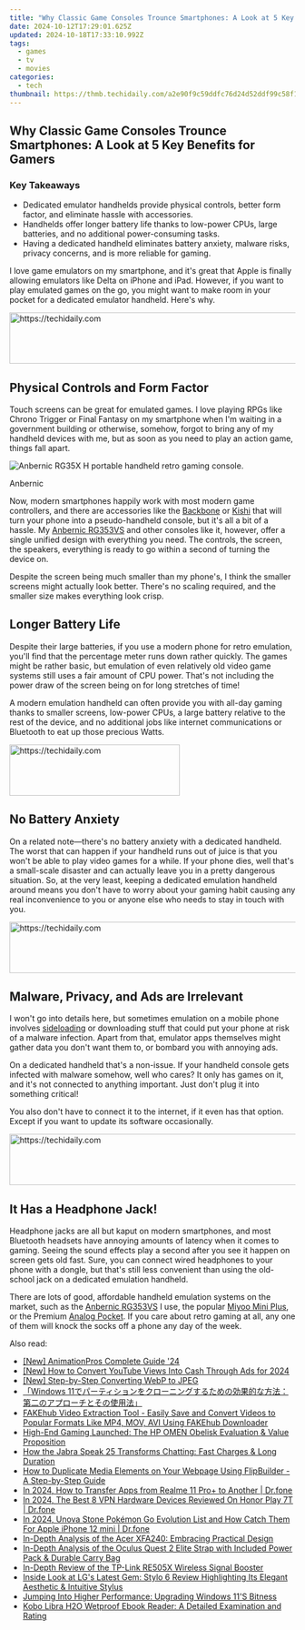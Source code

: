 ```yaml
---
title: "Why Classic Game Consoles Trounce Smartphones: A Look at 5 Key Benefits for Gamers"
date: 2024-10-12T17:29:01.625Z
updated: 2024-10-18T17:33:10.992Z
tags:
  - games
  - tv
  - movies
categories:
  - tech
thumbnail: https://thmb.techidaily.com/a2e90f9c59ddfc76d24d52ddf99c58f1453c310ceab2f51cc25530b47d90892e.jpg
---
```


## Why Classic Game Consoles Trounce Smartphones: A Look at 5 Key Benefits for Gamers

### Key Takeaways

* Dedicated emulator handhelds provide physical controls, better form factor, and eliminate hassle with accessories.
* Handhelds offer longer battery life thanks to low-power CPUs, large batteries, and no additional power-consuming tasks.
* Having a dedicated handheld eliminates battery anxiety, malware risks, privacy concerns, and is more reliable for gaming.

 I love game emulators on my smartphone, and it's great that Apple is finally allowing emulators like Delta on iPhone and iPad. However, if you want to play emulated games on the go, you might want to make room in your pocket for a dedicated emulator handheld. Here's why.

<!-- affiliate ads begin -->
<a href="https://sentrypc.7eer.net/c/5597632/398455/3022" target="_top" id="398455">
  <img src="//a.impactradius-go.com/display-ad/3022-398455" border="0" alt="https://techidaily.com" width="728" height="90"/>
</a>
<img height="0" width="0" src="https://sentrypc.7eer.net/i/5597632/398455/3022" style="position:absolute;visibility:hidden;" border="0" />
<!-- affiliate ads end -->

##  Physical Controls and Form Factor

 Touch screens can be great for emulated games. I love playing RPGs like Chrono Trigger or Final Fantasy on my smartphone when I'm waiting in a government building or otherwise, somehow, forgot to bring any of my handheld devices with me, but as soon as you need to play an action game, things fall apart.

![Anbernic RG35X H portable handheld retro gaming console.](https://static1.howtogeekimages.com/wordpress/wp-content/uploads/2024/02/anbernic_rg35xx_h.jpg) 

Anbernic

 Now, modern smartphones happily work with most modern game controllers, and there are accessories like the [Backbone](https://mondly-stories.techidaily.com/grundkurs-deutsch-aufbauend-bis-100-in-der-deutschen-zahlenreihe/) or [Kishi](https://fox-blue.techidaily.com/visualizing-your-vision-incorporating-new-fonts-into-after-effects/) that will turn your phone into a pseudo-handheld console, but it's all a bit of a hassle. My [Anbernic RG353VS](https://www.amazon.com/RG353VS-Handheld-Console-Bluetooth-RG353VS-Transparent/dp/B0BPCQRYPX/?tag=hotoge-20&ascsubtag=UUhtgUeUpU2003054&asc%5Frefurl=https%3A%2F%2Fwww.howtogeek.com%2Freasons-retro-gaming-handhelds-are-better-than-a-phone-app%2F&asc%5Fcampaign=Evergreen) and other consoles like it, however, offer a single unified design with everything you need. The controls, the screen, the speakers, everything is ready to go within a second of turning the device on.

 Despite the screen being much smaller than my phone's, I think the smaller screens might actually look better. There's no scaling required, and the smaller size makes everything look crisp.

##  Longer Battery Life

 Despite their large batteries, if you use a modern phone for retro emulation, you'll find that the percentage meter runs down rather quickly. The games might be rather basic, but emulation of even relatively old video game systems still uses a fair amount of CPU power. That's not including the power draw of the screen being on for long stretches of time!

 A modern emulation handheld can often provide you with all-day gaming thanks to smaller screens, low-power CPUs, a large battery relative to the rest of the device, and no additional jobs like internet communications or Bluetooth to eat up those precious Watts.

<!-- affiliate ads begin -->
<a href="https://aligracehair.sjv.io/c/5597632/1868571/19272" target="_top" id="1868571">
  <img src="//a.impactradius-go.com/display-ad/19272-1868571" border="0" alt="https://techidaily.com" width="300" height="90"/>
</a>
<img height="0" width="0" src="https://aligracehair.sjv.io/i/5597632/1868571/19272" style="position:absolute;visibility:hidden;" border="0" />
<!-- affiliate ads end -->

##  No Battery Anxiety

 On a related note—there's no battery anxiety with a dedicated handheld. The worst that can happen if your handheld runs out of juice is that you won't be able to play video games for a while. If your phone dies, well that's a small-scale disaster and can actually leave you in a pretty dangerous situation. So, at the very least, keeping a dedicated emulation handheld around means you don't have to worry about your gaming habit causing any real inconvenience to you or anyone else who needs to stay in touch with you.

<!-- affiliate ads begin -->
<a href="https://aligracehair.sjv.io/c/5597632/1896560/19272" target="_top" id="1896560">
  <img src="//a.impactradius-go.com/display-ad/19272-1896560" border="0" alt="https://techidaily.com" width="728" height="90"/>
</a>
<img height="0" width="0" src="https://aligracehair.sjv.io/i/5597632/1896560/19272" style="position:absolute;visibility:hidden;" border="0" />
<!-- affiliate ads end -->

##  Malware, Privacy, and Ads are Irrelevant

 I won't go into details here, but sometimes emulation on a mobile phone involves [sideloading](https://tech-haven.techidaily.com/navigating-nuance-the-human-advantage-over-bots/) or downloading stuff that could put your phone at risk of a malware infection. Apart from that, emulator apps themselves might gather data you don't want them to, or bombard you with annoying ads.

 On a dedicated handheld that's a non-issue. If your handheld console gets infected with malware somehow, well who cares? It only has games on it, and it's not connected to anything important. Just don't plug it into something critical!

 You also don't have to connect it to the internet, if it even has that option. Except if you want to update its software occasionally.

<!-- affiliate ads begin -->
<a href="https://aligracehair.sjv.io/c/5597632/1934258/19272" target="_top" id="1934258">
  <img src="//a.impactradius-go.com/display-ad/19272-1934258" border="0" alt="https://techidaily.com" width="728" height="90"/>
</a>
<img height="0" width="0" src="https://aligracehair.sjv.io/i/5597632/1934258/19272" style="position:absolute;visibility:hidden;" border="0" />
<!-- affiliate ads end -->

##  It Has a Headphone Jack!

 Headphone jacks are all but kaput on modern smartphones, and most Bluetooth headsets have annoying amounts of latency when it comes to gaming. Seeing the sound effects play a second after you see it happen on screen gets old fast. Sure, you can connect wired headphones to your phone with a dongle, but that's still less convenient than using the old-school jack on a dedicated emulation handheld.

 There are lots of good, affordable handheld emulation systems on the market, such as the [Anbernic RG353VS](https://www.amazon.com/Handheld-Pre-Installed-Supports-Bluetooth-Streaming/dp/B0BGC1R75N?tag=hotoge-20&ascsubtag=UUhtgUeUpU2003054&asc%5Frefurl=https%3A%2F%2Fwww.howtogeek.com%2Freasons-retro-gaming-handhelds-are-better-than-a-phone-app%2F&asc%5Fcampaign=Evergreen) I use, the popular [Miyoo Mini Plus](https://www.amazon.com/Console-3-5-inch-3000mAH-Endurance-Battery%EF%BC%8C/dp/B0CS3SDF7V/?tag=hotoge-20&ascsubtag=UUhtgUeUpU2003054&asc%5Frefurl=https%3A%2F%2Fwww.howtogeek.com%2Freasons-retro-gaming-handhelds-are-better-than-a-phone-app%2F&asc%5Fcampaign=Evergreen), or the Premium [Analog Pocket](https://www.amazon.com/Analogue-Pocket-Transparent-Game-Boy-Color/dp/B0CL123S88/?tag=hotoge-20&ascsubtag=UUhtgUeUpU2003054&asc%5Frefurl=https%3A%2F%2Fwww.howtogeek.com%2Freasons-retro-gaming-handhelds-are-better-than-a-phone-app%2F&asc%5Fcampaign=Evergreen). If you care about retro gaming at all, any one of them will knock the socks off a phone any day of the week.

<ins class="adsbygoogle"
     style="display:block"
     data-ad-format="autorelaxed"
     data-ad-client="ca-pub-7571918770474297"
     data-ad-slot="1223367746"></ins>

<ins class="adsbygoogle"
     style="display:block"
     data-ad-client="ca-pub-7571918770474297"
     data-ad-slot="8358498916"
     data-ad-format="auto"
     data-full-width-responsive="true"></ins>

<span class="atpl-alsoreadstyle">Also read:</span>
<div><ul>
<li><a href="https://extra-lessons.techidaily.com/new-animationpros-complete-guide-24/"><u>[New] AnimationPros Complete Guide '24</u></a></li>
<li><a href="https://youtube-zero.techidaily.com/ow-to-convert-youtube-views-into-cash-through-ads-for-2024/"><u>[New] How to Convert YouTube Views Into Cash Through Ads for 2024</u></a></li>
<li><a href="https://extra-approaches.techidaily.com/new-step-by-step-converting-webp-to-jpeg/"><u>[New] Step-by-Step Converting WebP to JPEG</u></a></li>
<li><a href="https://win-data.techidaily.com/1728493242409-windows-11/"><u>「Windows 11でパーティションをクローニングするための効果的な方法：第二のアプローチとその使用法」</u></a></li>
<li><a href="https://win-reviews.techidaily.com/fakehub-video-extraction-tool-easily-save-and-convert-videos-to-popular-formats-like-mp4-mov-avi-using-fakehub-downloader/"><u>FAKEhub Video Extraction Tool - Easily Save and Convert Videos to Popular Formats Like MP4, MOV, AVI Using FAKEhub Downloader</u></a></li>
<li><a href="https://buynow-help.techidaily.com/high-end-gaming-launched-the-hp-omen-obelisk-evaluation-and-value-proposition/"><u>High-End Gaming Launched: The HP OMEN Obelisk Evaluation & Value Proposition</u></a></li>
<li><a href="https://buynow-help.techidaily.com/how-the-jabra-speak-25-transforms-chatting-fast-charges-and-long-duration/"><u>How the Jabra Speak 25 Transforms Chatting: Fast Charges & Long Duration</u></a></li>
<li><a href="https://win-fantastic.techidaily.com/how-to-duplicate-media-elements-on-your-webpage-using-flipbuilder-a-step-by-step-guide/"><u>How to Duplicate Media Elements on Your Webpage Using FlipBuilder - A Step-by-Step Guide</u></a></li>
<li><a href="https://android-transfer.techidaily.com/in-2024-how-to-transfer-apps-from-realme-11-proplus-to-another-drfone-by-drfone-transfer-from-android-transfer-from-android/"><u>In 2024, How to Transfer Apps from Realme 11 Pro+ to Another | Dr.fone</u></a></li>
<li><a href="https://phone-solutions.techidaily.com/in-2024-the-best-8-vpn-hardware-devices-reviewed-on-honor-play-7t-drfone-by-drfone-virtual-android/"><u>In 2024, The Best 8 VPN Hardware Devices Reviewed On Honor Play 7T | Dr.fone</u></a></li>
<li><a href="https://ios-pokemon-go.techidaily.com/in-2024-unova-stone-pokemon-go-evolution-list-and-how-catch-them-for-apple-iphone-12-mini-drfone-by-drfone-virtual-ios/"><u>In 2024, Unova Stone Pokémon Go Evolution List and How Catch Them For Apple iPhone 12 mini | Dr.fone</u></a></li>
<li><a href="https://buynow-help.techidaily.com/in-depth-analysis-of-the-acer-xfa240-embracing-practical-design/"><u>In-Depth Analysis of the Acer XFA240: Embracing Practical Design</u></a></li>
<li><a href="https://buynow-help.techidaily.com/in-depth-analysis-of-the-oculus-quest-2-elite-strap-with-included-power-pack-and-durable-carry-bag/"><u>In-Depth Analysis of the Oculus Quest 2 Elite Strap with Included Power Pack & Durable Carry Bag</u></a></li>
<li><a href="https://buynow-help.techidaily.com/in-depth-review-of-the-tp-link-re505x-wireless-signal-booster/"><u>In-Depth Review of the TP-Link RE505X Wireless Signal Booster</u></a></li>
<li><a href="https://buynow-help.techidaily.com/inside-look-at-lgs-latest-gem-stylo-6-review-highlighting-its-elegant-aesthetic-and-intuitive-stylus/"><u>Inside Look at LG's Latest Gem: Stylo 6 Review Highlighting Its Elegant Aesthetic & Intuitive Stylus</u></a></li>
<li><a href="https://buynow-help.techidaily.com/jumping-into-higher-performance-upgrading-windows-11s-bitness/"><u>Jumping Into Higher Performance: Upgrading Windows 11'S Bitness</u></a></li>
<li><a href="https://buynow-help.techidaily.com/kobo-libra-h2o-wetproof-ebook-reader-a-detailed-examination-and-rating/"><u>Kobo Libra H2O Wetproof Ebook Reader: A Detailed Examination and Rating</u></a></li>
</ul></div>

